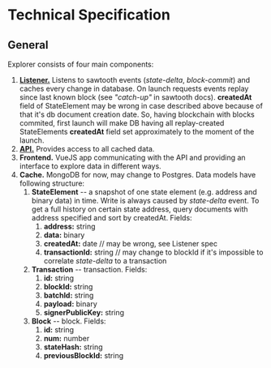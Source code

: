 # Technical Specification

## General

Explorer consists of four main components:

1. [**Listener.**](./api/) Listens to sawtooth events (*state-delta*, *block-commit*) and caches every change in database.
On launch requests events replay since last known block (see *"catch-up"* in sawtooth docs). **createdAt** field of StateElement may be wrong in case described above because of that it's db document creation date. So, having blockchain with blocks commited, first launch will make DB having all replay-created StateElements **createdAt** field set approximately to the moment of the launch.
2. [**API.**](./api/) Provides access to all cached data.
3. **Frontend.** VueJS app communicating with the API and providing an interface to explore data in different ways.
4. **Cache.** MongoDB for now, may change to Postgres. Data models have following structure:
    1. **StateElement** -- a snapshot of one state element (e.g. address and binary data) in time. Write is always caused by *state-delta* event. To get a full history on certain state address, query documents with address specified and sort by createdAt. Fields:
        1. **address:** string
        2. **data:** binary
        3. **createdAt:** date // may be wrong, see Listener spec
        4. **transactionId:** string // may change to blockId if it's impossible to correlate *state-delta* to a transaction
    2. **Transaction** -- transaction. Fields:
        1. **id:** string
        2. **blockId:** string
        3. **batchId:** string
        4. **payload:** binary
        5. **signerPublicKey:** string
    3. **Block** -- block. Fields:
        1. **id:** string
        2. **num:** number
        3. **stateHash:** string
        4. **previousBlockId:** string
